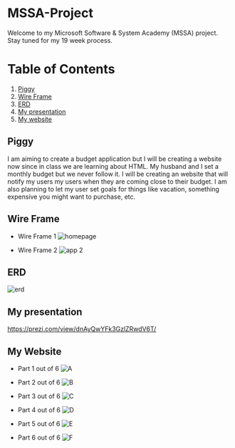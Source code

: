 # MSSA-Project
Welcome to my Microsoft Software & System Academy (MSSA) project. Stay tuned for my 19 week process. 

# Table of Contents
1. [Piggy](#piggy)
2. [Wire Frame](#wire-frame)
3. [ERD](#erd)
4. [My presentation](#my-presentation)
5. [My website](#my-website)

## Piggy
I am aiming to create a budget application but I will be creating a website now since in class we are learning about HTML. My husband and I set a monthly budget but we never follow it. I will be creating an website that will notify my users my users when they are coming close to their budget. I am also planning to let my user set goals for things like vacation, something expensive you might want to purchase, etc.

## Wire Frame

- Wire Frame 1
![homepage](https://user-images.githubusercontent.com/52970331/62881223-29b7fd80-bce4-11e9-8b6a-74ee2da1887f.PNG)


- Wire Frame 2
![app 2](https://user-images.githubusercontent.com/52970331/62881250-36d4ec80-bce4-11e9-9f60-f875a1a2df73.PNG)

## ERD
![erd](https://user-images.githubusercontent.com/52970331/62880940-74854580-bce3-11e9-8525-dc7e1103320d.png)

## My presentation
https://prezi.com/view/dnAyQwYFk3GzlZRwdV6T/ 

## My Website
- Part 1 out of 6
![A](https://user-images.githubusercontent.com/52970331/64751097-f7aade80-d4cf-11e9-85a6-d391b7987702.PNG)

- Part 2 out of 6
![B](https://user-images.githubusercontent.com/52970331/64751155-2c1e9a80-d4d0-11e9-9404-27c783333f32.PNG)

- Part 3 out of 6
![C](https://user-images.githubusercontent.com/52970331/64751190-45bfe200-d4d0-11e9-9629-96f815e007b8.PNG)

- Part 4 out of 6
![D](https://user-images.githubusercontent.com/52970331/64751247-6a1bbe80-d4d0-11e9-9ceb-1ff9c40423cb.PNG)

- Part 5 out of 6
![E](https://user-images.githubusercontent.com/52970331/64751461-fded8a80-d4d0-11e9-8018-44fd1fe1d137.PNG)

- Part 6 out of 6
![F](https://user-images.githubusercontent.com/52970331/64751298-8a4b7d80-d4d0-11e9-8347-9eff110e000f.PNG)
